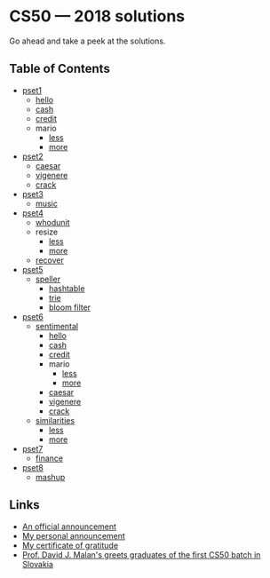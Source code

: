 CS50 — 2018 solutions
=====================

Go ahead and take a peek at the solutions.

## Table of Contents

- [pset1](/pset1)
  * [hello](/pset1/hello)
  * [cash](/pset1/cash)
  * [credit](/pset1/credit)
  * mario
    + [less](/pset1/mario/less)
    + [more](/pset1/mario/more)
- [pset2](/pset2)
  * [caesar](/pset2/caesar)
  * [vigenere](/pset2/vigenere)
  * [crack](/pset2/crack)
- [pset3](/pset3)
  * [music](/pset3/music)
- [pset4](/pset4)
  * [whodunit](/pset4/whodunit)
  * resize
    + [less](/pset4/resize/less)
    + [more](/pset4/resize/more)
  * [recover](/pset4/recover)
- [pset5](/pset5)
  * [speller](/pset5/speller)
    + [hashtable](/pset5/speller/hashtable)
    + [trie](/pset5/speller/trie)
    + [bloom filter](/pset5/speller/bloom_filter)
- [pset6](/pset6)
  * [sentimental](/pset6/sentimental)
    + [hello](/pset6/sentimental/hello)
    + [cash](/pset6/sentimental/cash)
    + [credit](/pset6/sentimental/credit)
    + mario
      - [less](/pset6/sentimental/mario/less)
      - [more](/pset6/sentimental/mario/more)
    + [caesar](/pset6/sentimental/caesar)
    + [vigenere](/pset6/sentimental/vigenere)
    + [crack](/pset6/sentimental/crack)
  * [similarities](/pset6/similarities)
    + [less](/pset6/similarities/less)
    + [more](/pset6/similarities/more)
- [pset7](/pset7)
  * [finance](/pset7/similarities)
- [pset8](/pset8)
  * [mashup](/pset8/mashup)

## Links

- [An official announcement](https://www.facebook.com/TNSlovakia/posts/758423431009895)
- [My personal announcement](https://www.facebook.com/mareksuscak/posts/10212448694424737)
- [My certificate of gratitude](https://www.facebook.com/photo.php?fbid=10212767883924275&set=a.1747426837808.2090961.1002913113&type=3)
- [Prof. David J. Malan's greets graduates of the first CS50 batch in Slovakia](https://www.facebook.com/vladimir.liulka/posts/1487077188057449)
